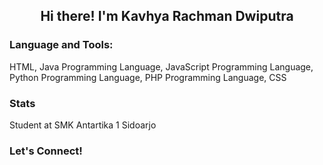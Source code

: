 <h2 align = "center">Hi there! I'm Kavhya Rachman Dwiputra</h2>

### Language and Tools:
<p>
HTML, Java Programming Language, JavaScript Programming Language, Python Programming Language, PHP Programming Language, CSS

</p>

### Stats
<p>
Student at SMK Antartika 1 Sidoarjo
</p>

### Let's Connect!
<p>


</p>

